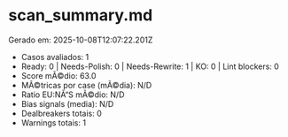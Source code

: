 # scan_summary.md
Gerado em: 2025-10-08T12:07:22.201Z

- Casos avaliados: 1
- Ready: 0 | Needs-Polish: 0 | Needs-Rewrite: 1 | KO: 0 | Lint blockers: 0
- Score mÃ©dio: 63.0
- MÃ©tricas por case (mÃ©dia): N/D
- Ratio EU:NÃ“S mÃ©dio: N/D
- Bias signals (media): N/D
- Dealbreakers totais: 0
- Warnings totais: 1
